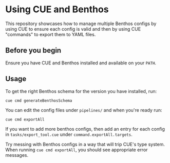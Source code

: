 # Using CUE and Benthos

This repository showcases how to manage multiple Benthos configs by using CUE to
ensure each config is valid and then by using CUE "commands" to export them to
YAML files.

## Before you begin

Ensure you have CUE and Benthos installed and available on your `PATH`.

## Usage

To get the right Benthos schema for the version you have installed, run:

```
cue cmd generateBenthosSchema
```

You can edit the config files under `pipelines/` and when you're ready run:

```
cue cmd exportAll
```

If you want to add more benthos configs, then add an entry for each config in
`tasks/export_tool.cue` under `command.exportAll.targets`.

Try messing with Benthos configs in a way that will trip CUE's type system. When
running `cue cmd exportAll`, you should see appropriate error messages.
